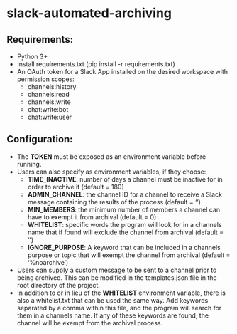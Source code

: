 # slack-automated-archiving

## Requirements:
* Python 3+
* Install requirements.txt (pip install -r requirements.txt)
* An OAuth token for a Slack App installed on the desired workspace with permission scopes:
  * channels:history
  * channels:read
  * channels:write
  * chat:write:bot
  * chat:write:user

## Configuration:
* The __TOKEN__ must be exposed as an environment variable before running. 
* Users can also specify as environment variables, if they choose:
    * __TIME_INACTIVE__: number of days a channel must be inactive for in order to archive it (default = 180)
    * __ADMIN_CHANNEL__: the channel ID for a channel to receive a Slack message containing the results of the process (default = ‘’)
    * __MIN_MEMBERS__: the minimum number of members a channel can have to exempt it from archival (default = 0)
    * __WHITELIST__: specific words the program will look for in a channels name that if found will exclude the channel from archival (default = ‘’)
    * __IGNORE_PURPOSE__: A keyword that can be included in a channels purpose or topic that will exempt the channel from archival (default = ‘%noarchive’)
* Users can supply a custom message to be sent to a channel prior to being archived. This can be modified in the templates.json file in the root directory of the project. 
* In addition to or in lieu of the __WHITELIST__ environment variable, there is also a whitelist.txt that can be used the same way. Add keywords separated by a comma within this file, and the program will search for them in a channels name. If any of these keywords are found, the channel will be exempt from the archival process. 
